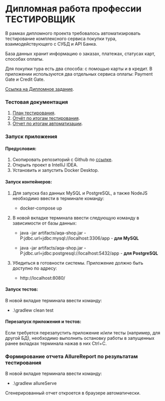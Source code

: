 # Дипломная работа профессии ТЕСТИРОВЩИК

В рамках дипломного проекта требовалось автоматизировать тестирование комплексного сервиса покупки тура, взаимодействующего с СУБД и API Банка.

База данных хранит информацию о заказах, платежах, статусах карт, способах оплаты.

Для покупки тура есть два способа: с помощью карты и в кредит. В приложении используются два отдельных сервиса оплаты: Payment Gate и Credit Gate.

[Ссылка на Дипломное задание](https://github.com/netology-code/qa-diploma).

### Тестовая документация

1. [План тестирования](https://github.com/okorskova/QA-DIPLOMA/blob/main/documents/Plan.md).
2. [Отчёт по итогам тестирования](https://github.com/okorskova/QA-DIPLOMA/blob/main/documents/Report.md).
3. [Отчет по итогам автоматизации](https://github.com/okorskova/QA-DIPLOMA/blob/main/documents/SummaryReport.md).

### Запуск приложения

#### Предусловия:
1. Скопировать репозиторий с Github по [ссылке](https://github.com/okorskova/QA-DIPLOMA).
2. Открыть проект в IntelliJ IDEA.
3. Установить и запустить Docker Desktop.

#### Запуск контейнеров:
1. Для запуска баз данных MySQL и PostgreSQL, а также NodeJS необходимо ввести в терминале команду:

   * docker-compose up
2. В новой вкладке терминала ввести следующую команду в зависимости от базы данных:

   * java -jar artifacts/aqa-shop.jar -P:jdbc.url=jdbc:mysql://localhost:3306/app - **для MySQL**

   * java -jar artifacts/aqa-shop.jar -P:jdbc.url=jdbc:postgresql://localhost:5432/app - **для PostgreSQL**

3. Убедиться в готовности системы. Приложение должно быть доступно по адресу:
   * http://localhost:8080/

#### Запуск тестов:
В новой вкладке терминала ввести команду: 

* .\gradlew clean test

#### Перезапуск приложения и тестов:
Если требуется перезапустить приложение и/или тесты (например, для другой БД), необходимо выполнить остановку работы в запущенных ранее вкладках терминала нажав в них Ctrl+С.

### Формирование отчета AllureReport по результатам тестирования
В новой вкладке терминала ввести команду:

* .\gradlew allureServe 

Сгенерированный отчет откроется в браузере автоматически.
